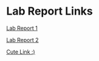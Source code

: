 # Lab Report Links
[Lab Report 1](https://shashankvenkatramani.github.io/cse15l-lab-reports/lab-report-1-week-2.html)

[Lab Report 2](https://shashankvenkatramani.github.io/cse15l-lab-reports/lab-report-2-week-4.html)

[Cute Link :)](https://shashankvenkatramani.github.io/cse15l-lab-reports/test.html)
